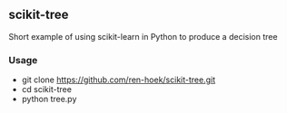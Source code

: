 ## scikit-tree

Short example of using scikit-learn in Python to produce a decision tree 

### Usage 
- git clone https://github.com/ren-hoek/scikit-tree.git
- cd scikit-tree
- python tree.py
